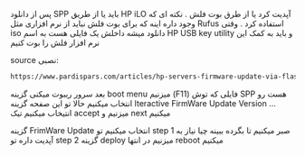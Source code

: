 پس از دانلود 
SPP
باید یا از طریق
HP iLO
آپدیت کرد یا  از طرق بوت فلش .
نکته ای که وجود داره اینه که برای بوت فلش نباید از نرم افزاری مثل 
Rufus
استفاده کرد . وقتی 
iso
دانلود میشه داخلش یک فایلی هست به اسم
HP USB key utility
و باید به کمک این نرم افزار فلش را بوت کنیم

source نصبی:
```html
https://www.pardispars.com/articles/hp-servers-firmware-update-via-flash-memory/
```

بعد سرور ریبوت میکنی گزینه boot menu میزنیم (F11)
فایلی که توش SPP هست رو انتخاب میکنیم
حالا تو این صفحه گزینه 
Iteractive FirmWare Update Version ...
انتیخاب میکنیم
تیک accept میزنیم و next میکنیم

گزینه FrimWare Update انتخاب میکنیم
تو step 1 صبر میکنیم تا بگرده ببینه چیا نیاز به آپدیت داره
تو step 2 گزینه deploy میزنیم
در انتها reboot میکنیم
